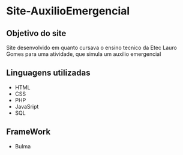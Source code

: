 # Site-AuxilioEmergencial



<h2>Objetivo do site</h2>
<p>Site desenvolvido em quanto cursava o ensino tecnico da Etec Lauro Gomes para uma atividade, que simula um auxilio emergencial</p>

<h2>Linguagens utilizadas</h2>

* HTML
* CSS
* PHP
* JavaSript
* SQL

<h2>FrameWork</h2>

* Bulma
